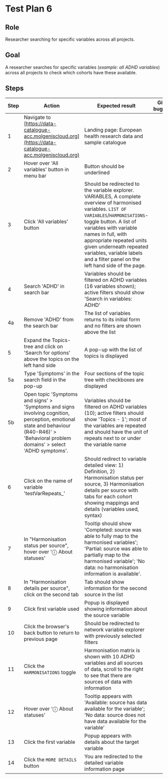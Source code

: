 # Test Plan 6

## Role

Researcher searching for specific variables across all projects.

## Goal

A researcher searches for specific variables (*example: all ADHD variables*) across all projects
to check which cohorts have these available.

## Steps

| Step | Action | Expected result | Github bug/issue | Playwright test |
| ---- | ------ | --------------- | ---------------- | --------------- |
| 1 | Navigate to [https://data-catalogue-acc.molgeniscloud.org](https://data-catalogue-acc.molgeniscloud.org) | Landing page: European health research data and sample catalogue| | |
| 2 | Hover over 'All variables' button in menu bar | Button should be underlined | | |
| 3 | Click 'All variables' button | Should be redirected to the variable explorer. VARIABLES, A complete overview of harmonised variables. `LIST OF VARIABLES`/`HARMONISATIONS`-toggle button. A list of variables with variable names in full, with appropriate repeated units given underneath repeated variables, variable labels and a filter panel on the left hand side of the page. | | |
| 4 | Search 'ADHD' in search bar | Variables should be filtered on ADHD variables (16 variables shown); active filters should show 'Search in variables: ADHD' | | |
| 4a| Remove 'ADHD' from the search bar | The list of variables returns to its initial form and no filters are shown above the list | | |
| 5 | Expand the Topics-tree and click on 'Search for options' above the topics on the left hand side | A pop-up with the list of topics is displayed | | |
| 5a | Type 'Symptoms' in the search field in the pop-up | Four sections of the topic tree with checkboxes are displayed | | |
| 5b | Open topic 'Symptoms and signs' > 'Symptoms and signs involving cognition, perception, emotional state and behaviour (R40-R46)' > 'Behavioral problem domains' > select 'ADHD symptoms'.| Variables should be filtered on ADHD variables (10); active filters should show 'Topics - 1'; most of the variables are repeated and should have the unit of repeats next to or under the variable name | | |
| 6 | Click on the name of variable 'testVarRepeats_'| Should redirect to variable detailed view: 1) Definition, 2) Harmonisation status per source, 3) Harmonisation details per source with tabs for each cohort showing mappings and details (variables used, syntax) | | |
| 7 | In "Harmonisation status per source", hover over 'ⓘ About statuses' | Tooltip should show 'Completed: source was able to fully map to the harmonised variables'; 'Partial: source was able to partially map to the harmonised variable'; 'No data: no harmonisation information is available'. | | |
| 8 | In "Harmonisation details per source", click on the second tab | Tab should show information for the second source in the list | | |
| 9 | Click first variable used | Popup is displayed showing information about the source variable | | |
| 10 | Click the browser's back button to return to previous page | Should be redirected to network variable explorer with previously selected filters | | |
| 11 | Click the `HARMONISATIONS` toggle | Harmonisation matrix is shown with 10 ADHD variables and all sources of data, scroll to the right to see that there are sources of data with information | | |
| 12 | Hover over 'ⓘ About statuses' | Tooltip appears with 'Available: source has data available for the variable'; 'No data: source does not have data available for the variable' | | |
| 13 | Click the first variable | Popup appears with details about the target variable | | |
| 14 | Click the `MORE DETAILS` button | You are redirected to the detailed variable information page | | |
